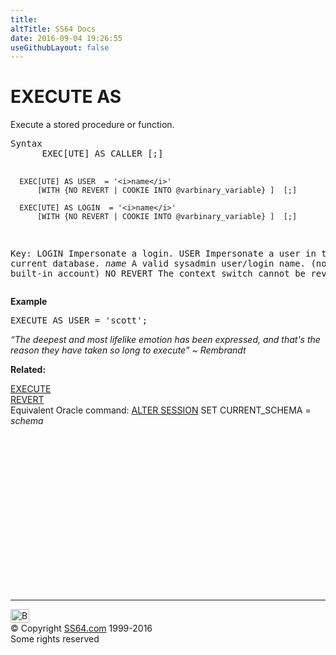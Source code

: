 ```yaml
---
title:
altTitle: SS64 Docs
date: 2016-09-04 19:26:55
useGithubLayout: false
---
```

<!-- #BeginLibraryItem "/Library/head_sql.lbi" --><!-- #EndLibraryItem --><h1>EXECUTE AS </h1>
<p>Execute a stored procedure or function.</p>
<pre>Syntax
      EXEC[UTE] AS CALLER [;]

      EXEC[UTE] AS USER  = '<i>name</i>'
          [WITH {NO REVERT | COOKIE INTO @varbinary_variable} ]  [;]

      EXEC[UTE] AS LOGIN  = '<i>name</i>'
          [WITH {NO REVERT | COOKIE INTO @varbinary_variable} ]  [;]

Key:
    LOGIN      Impersonate a login.
    USER       Impersonate a user in the current database.
	 <i>name</i>       A valid sysadmin user/login name.  (not a built-in account)
    NO REVERT  The context switch cannot be reverted back
</pre> 
<p><b>Example</b></p>
<pre>EXECUTE AS USER = 'scott';</pre>
<p class="quote"><i>“The deepest and most lifelike emotion has been expressed, and that's the reason they have taken so long to execute” ~ Rembrandt</i></p>
<p><b>Related:</b></p>
<p>  <a href="execute.html">EXECUTE</a><br>
  <a href="revert.html">REVERT</a><br>
Equivalent Oracle command: <a href="../ora/session_a.html">ALTER SESSION</a> SET 
CURRENT_SCHEMA = <i>schema</i></p><!-- #BeginLibraryItem "/Library/foot_sql.lbi" --><p>
<!-- ss64-sql -->
<ins class="adsbygoogle" style="display:inline-block;width:300px;height:250px" data-ad-client="ca-pub-6140977852749469" data-ad-slot="6953563613"></ins>
<script>
(adsbygoogle = window.adsbygoogle || []).push({});
</script></p>
<hr>
<div id="bl" class="footer"><a href="executeas.html#"><img src="../images/top.png" width="30" height="22" alt="Back to the Top"></a></div>
<div id="br" class="footer, tagline">© Copyright <a href="../index.html">SS64.com</a> 1999-2016<br>
Some rights reserved</div><!-- #EndLibraryItem -->

